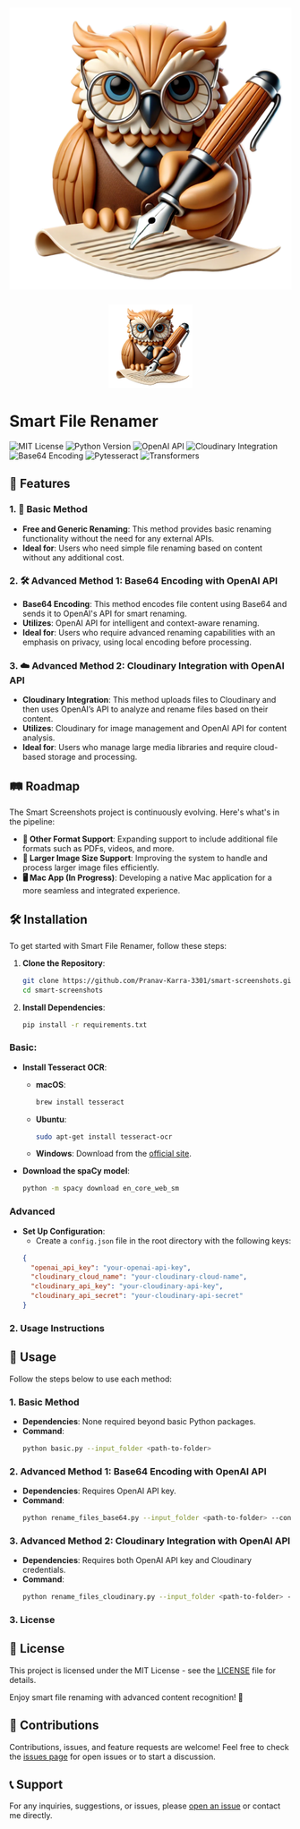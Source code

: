 # ![Smart File Renamer](resources/icon.png)
<p align="center">
  <img src="resources/icon.png" alt="Smart File Renamer" width="150">
</p>

# Smart File Renamer

![MIT License](https://img.shields.io/badge/License-MIT-yellow.svg) ![Python Version](https://img.shields.io/badge/Python-3.8%2B-blue.svg) ![OpenAI API](https://img.shields.io/badge/OpenAI-API-orange.svg) ![Cloudinary Integration](https://img.shields.io/badge/Cloudinary-Integration-blueviolet.svg) ![Base64 Encoding](https://img.shields.io/badge/Base64-Encoding-brightgreen.svg) ![Pytesseract](https://img.shields.io/badge/Pytesseract-Text%20Extraction-lightgrey.svg) ![Transformers](https://img.shields.io/badge/Transformers-NLP-blue.svg)

## 🌟 Features

### 1. 🚀 Basic Method
- **Free and Generic Renaming**: This method provides basic renaming functionality without the need for any external APIs.
- **Ideal for**: Users who need simple file renaming based on content without any additional cost.

### 2. 🛠️ Advanced Method 1: Base64 Encoding with OpenAI API
- **Base64 Encoding**: This method encodes file content using Base64 and sends it to OpenAI's API for smart renaming.
- **Utilizes**: OpenAI API for intelligent and context-aware renaming.
- **Ideal for**: Users who require advanced renaming capabilities with an emphasis on privacy, using local encoding before processing.

### 3. ☁️ Advanced Method 2: Cloudinary Integration with OpenAI API
- **Cloudinary Integration**: This method uploads files to Cloudinary and then uses OpenAI’s API to analyze and rename files based on their content.
- **Utilizes**: Cloudinary for image management and OpenAI API for content analysis.
- **Ideal for**: Users who manage large media libraries and require cloud-based storage and processing.

## 🛤️ Roadmap

The Smart Screenshots project is continuously evolving. Here's what's in the pipeline:

- **📂 Other Format Support**: Expanding support to include additional file formats such as PDFs, videos, and more.
- **📏 Larger Image Size Support**: Improving the system to handle and process larger image files efficiently.
- **🖥️ Mac App (In Progress)**: Developing a native Mac application for a more seamless and integrated experience.

## 🛠️ Installation

To get started with Smart File Renamer, follow these steps:

1. **Clone the Repository**:
   ```bash
   git clone https://github.com/Pranav-Karra-3301/smart-screenshots.git
   cd smart-screenshots
   ```
   
2. **Install Dependencies**:

   ```bash
   pip install -r requirements.txt
   ```

### Basic:
- **Install Tesseract OCR**:
    - **macOS**: 
      ```bash
      brew install tesseract
      ```
    - **Ubuntu**: 
      ```bash
      sudo apt-get install tesseract-ocr
      ```
    - **Windows**: Download from the [official site](https://github.com/tesseract-ocr/tesseract/wiki).

-  **Download the spaCy model**:
    ```bash
    python -m spacy download en_core_web_sm
    ```
### Advanced

- **Set Up Configuration**:
   - Create a `config.json` file in the root directory with the following keys:
   ```json
   {
     "openai_api_key": "your-openai-api-key",
     "cloudinary_cloud_name": "your-cloudinary-cloud-name",
     "cloudinary_api_key": "your-cloudinary-api-key",
     "cloudinary_api_secret": "your-cloudinary-api-secret"
   }
   ```

### 2. Usage Instructions


## 🚀 Usage

Follow the steps below to use each method:

### 1. Basic Method
- **Dependencies**: None required beyond basic Python packages.
- **Command**:
  ```bash
  python basic.py --input_folder <path-to-folder>
  ```

### 2. Advanced Method 1: Base64 Encoding with OpenAI API
- **Dependencies**: Requires OpenAI API key.
- **Command**:
    ```bash
    python rename_files_base64.py --input_folder <path-to-folder> --config config.json
    ```

### 3. Advanced Method 2: Cloudinary Integration with OpenAI API
- **Dependencies**: Requires both OpenAI API key and Cloudinary credentials.
- **Command**:
    ```bash
    python rename_files_cloudinary.py --input_folder <path-to-folder> --config config.json
    ```

### 3. License


## 📄 License

This project is licensed under the MIT License - see the [LICENSE](LICENSE) file for details.

Enjoy smart file renaming with advanced content recognition! 🎉

## 🙌 Contributions

Contributions, issues, and feature requests are welcome! Feel free to check the [issues page](https://github.com/Pranav-Karra-3301/smart-screenshot-renamer/issues) for open issues or to start a discussion.

## 📞 Support

For any inquiries, suggestions, or issues, please [open an issue](https://github.com/Pranav-Karra-3301/smart-screenshot-renamer/issues) or contact me directly.